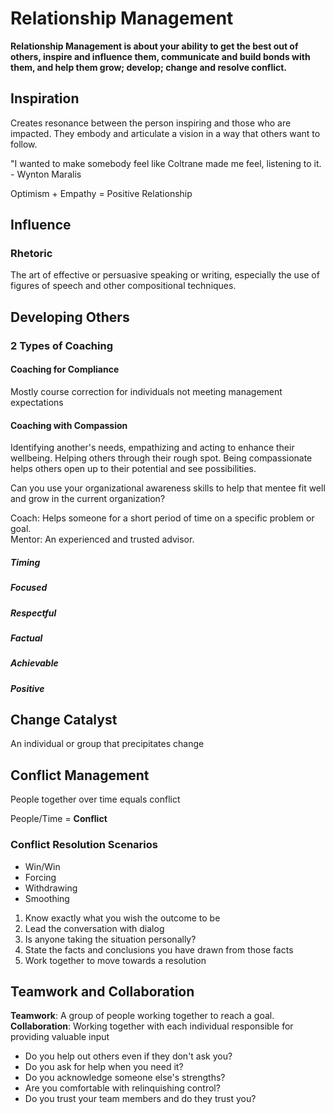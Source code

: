 # Relationship Management
<strong class='blue'>Relationship Management is about your ability to get the best out of others, inspire and influence them, communicate and build bonds with them, and help them grow; develop; change and resolve conflict.</strong>

## <span class='green'>Inspiration</span>
Creates resonance between the person inspiring and those who are impacted.  They embody and articulate a vision in a way that others want to follow.  

"I wanted to make somebody feel like Coltrane made me feel, listening to it.   
\- Wynton Maralis 

<span class='darkorange'>Optimism + Empathy = Positive Relationship</span>
## <span class='green'>Influence</span>
### Rhetoric
The art of effective or persuasive speaking or writing, especially the use of figures of speech and other compositional techniques.

## <span class='green'>Developing Others</span>
### 2 Types of Coaching
<div class='container-fluid'>
    <div class='row'>
        <div class='col-md-5 innerdivborder'>
            <h4>Coaching for Compliance</h4>
            <p>Mostly course correction for individuals not meeting management expectations</p>
        </div>
        <div class='col-md-5 innerdivborder'>
            <h4>Coaching with Compassion</h4>
            <p>Identifying another's needs, empathizing and acting to enhance their wellbeing. Helping others through their rough spot. Being compassionate helps others open up to their potential and see possibilities.</p>
            <p class='blue'>Can you use your organizational awareness skills to help that mentee fit well and grow in the current organization?</p>
        </div>
    </div>
</div>

<span class='green'>Coach</span>: Helps someone for a short period of time on a specific problem or goal.  
<span class='green'>Mentor</span>: An experienced and trusted advisor.

<div class='container-fluid'>
    <div class='row'>
        <div class='col-md-3 innerdivborder'>
        <h5>Timing</h5>
        </div>
        <div class='col-md-3 innerdivborder'>
        <h5>Focused</h5>
        </div>
        <div class='col-md-3 innerdivborder'>
        <h5>Respectful</h5>
        </div>
    </div>
    </div class='row'>
        <div class='col-md-3 innerdivborder'>
        <h5>Factual</h5>
        </div>
        <div class='col-md-3 innerdivborder'>
        <h5>Achievable</h5>
        </div>
        <div class='col-md-3 innerdivborder'>
        <h5>Positive</h5>
        </div>
    </div>
</div
<span></span>

## <span class='green'>Change Catalyst</span>
An individual or group that precipitates change
## <span class='green'>Conflict Management</span>
People together over time equals conflict

People/Time = <strong class='red'>Conflict</strong>

### Conflict Resolution Scenarios
- Win/Win
- Forcing
- Withdrawing
- Smoothing

1. Know exactly what you wish the outcome to be
2. Lead the conversation with dialog
3. Is anyone taking the situation personally?
4. State the facts and conclusions you have drawn from those facts
5. Work together to move towards a resolution

## <span class='green'>Teamwork and Collaboration</span>
<strong class='green'>Teamwork</strong>: A group of people working together to reach a goal.  
<strong class='green'>Collaboration</strong>: Working together with each individual responsible for providing valuable input

- Do you help out others even if they don't ask you?
- Do you ask for help when you need it?
- Do you acknowledge someone else's strengths?
- Are you comfortable with relinquishing control?
- Do you trust your team members and do they trust you?


## <span class='green'></span>
## <span class='green'></span>
## <span class='green'></span>
## <span class='green'></span>